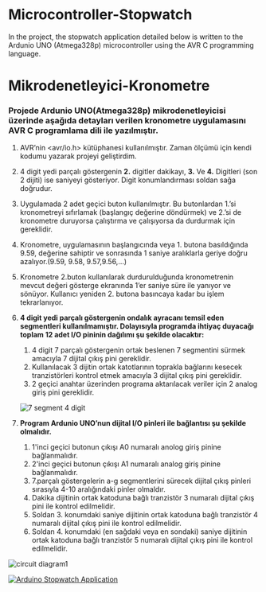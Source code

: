 # Microcontroller-Stopwatch
In the project, the stopwatch application detailed below is written to the Ardunio UNO (Atmega328p) microcontroller using the AVR C programming language.

# Mikrodenetleyici-Kronometre

### Projede Ardunio UNO(Atmega328p) mikrodenetleyicisi üzerinde  aşağıda detayları verilen kronometre uygulamasını AVR C programlama dili ile yazılmıştır.

1. AVR’nin <avr/io.h> kütüphanesi kullanılmıştır. Zaman ölçümü için kendi kodumu yazarak projeyi geliştirdim.
2. 4 digit yedi parçalı göstergenin **2.** digitler dakikayı, **3.** Ve **4.** Digitleri (son 2 dijiti) ise saniyeyi gösteriyor. Digit konumlandırması soldan sağa doğrudur.
3. Uygulamada 2 adet geçici buton kullanılmıştır. Bu butonlardan 1.’si kronometreyi sıfırlamak (başlangıç değerine döndürmek) ve 2.’si de kronometre duruyorsa çalıştırma ve çalışıyorsa da durdurmak için gereklidir.
4. Kronometre, uygulamasının başlangıcında veya 1. butona basıldığında 9.59, değerine sahiptir ve sonrasında 1 saniye aralıklarla geriye doğru azalıyor.(9.59, 9.58, 9.57,9.56,…)
5. Kronometre 2.buton kullanılarak durdurulduğunda kronometrenin mevcut değeri gösterge ekranında 1’er saniye süre ile yanıyor ve sönüyor. Kullanıcı yeniden 2. butona basıncaya kadar bu işlem tekrarlanıyor.
6. **4 digit yedi parçalı göstergenin ondalık ayracanı temsil eden segmentleri kullanılmamıştır. Dolayısıyla programda ihtiyaç duyacağı toplam 12 adet I/O pininin dağılımı şu şekilde olacaktır:**
   
   1. 4 digit 7 parçalı göstergenin ortak beslenen 7 segmentini sürmek amacıyla 7 dijital çıkış pini gereklidir. 
   2. Kullanılacak 3 dijitin ortak katotlarının toprakla bağlarını kesecek tranzistörleri kontrol etmek amacıyla 3 dijital çıkış pini gereklidir.
   3. 2 geçici anahtar üzerinden programa aktarılacak veriler için 2 analog giriş pini gereklidir. 
   
   ![7 segment 4 digit](https://user-images.githubusercontent.com/66306220/87863018-36ff5280-c95f-11ea-90fd-c7122de20e27.png)
 7. **Program Ardunio UNO’nun dijital I/O pinleri ile bağlantısı şu şekilde olmalıdır.**
    1. 1'inci geçici butonun çıkışı A0 numaralı anolog giriş pinine bağlanmalıdır.
    2. 2'inci geçici butonun çıkışı A1 numaralı analog giriş pinine bağlanmalıdır.
    3. 7.parçalı göstergelerin a-g segmentlerini sürecek dijital çıkış pinleri sırasıyla 4-10 aralığındaki pinler olmaldır.
    4. Dakika dijitinin ortak 	katoduna bağlı tranzistör 3 numaralı dijital çıkış pini ile kontrol edilmelidir. 
    5. Soldan 3. konumdaki  saniye dijitinin ortak katoduna bağlı tranzistör 4 numaralı dijital çıkış pini ile kontrol edilmelidir. 
    6. Soldan 4. konumdaki (en sağdaki veya en sondaki) saniye dijitinin ortak katoduna bağlı tranzistör 5 numaralı dijital çıkış pini ile kontrol edilmelidir.
   
![circuit diagram1](https://user-images.githubusercontent.com/66306220/87863000-f4d61100-c95e-11ea-8dd6-fedd7db27fb3.png)

[![Arduino Stopwatch Application](https://img.youtube.com/vi/KKPmDIKtM-s/0.jpg)](https://www.youtube.com/watch?v=KKPmDIKtM-s)
